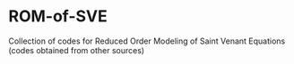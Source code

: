 # ROM-of-SVE
Collection of codes for Reduced Order Modeling of Saint Venant Equations
(codes obtained from other sources)
